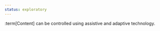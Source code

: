```yaml
---
status: exploratory
---
```


:term[Content] can be controlled using assistive and adaptive technology.
